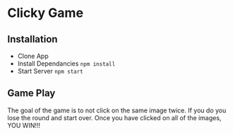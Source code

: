 # Clicky Game

## Installation
* Clone App
* Install Dependancies ```npm install```
* Start Server ```npm start```

## Game Play
The goal of the game is to not click on the same image twice. If you do you lose the round and start over.  Once you have clicked on all of the images, YOU WIN!!!
